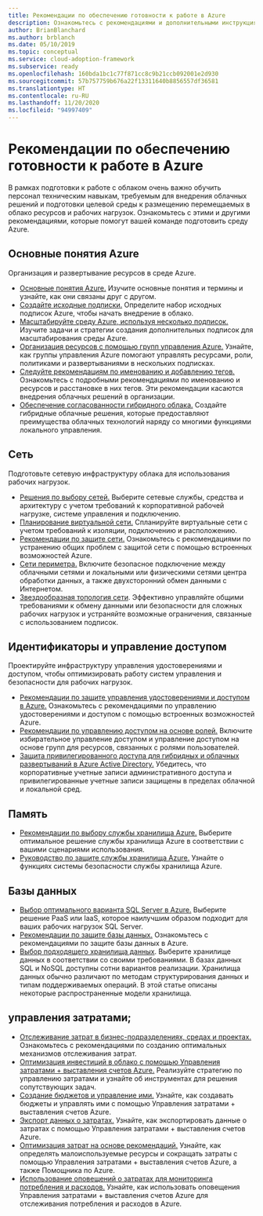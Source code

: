 ```yaml
---
title: Рекомендации по обеспечению готовности к работе в Azure
description: Ознакомьтесь с рекомендациями и дополнительными инструкциями, которые помогут вашей команде настроить и подготовить среду Azure.
author: BrianBlanchard
ms.author: brblanch
ms.date: 05/10/2019
ms.topic: conceptual
ms.service: cloud-adoption-framework
ms.subservice: ready
ms.openlocfilehash: 160bda1bc1c77f871cc8c9b21ccb092001e2d930
ms.sourcegitcommit: 57b757759b676a22f13311640b8856557df36581
ms.translationtype: HT
ms.contentlocale: ru-RU
ms.lasthandoff: 11/20/2020
ms.locfileid: "94997409"
---
```

# <a name="best-practices-for-azure-readiness"></a>Рекомендации по обеспечению готовности к работе в Azure

В рамках подготовки к работе с облаком очень важно обучить персонал техническим навыкам, требуемым для внедрения облачных решений и подготовки целевой среды к размещению перемещаемых в облако ресурсов и рабочих нагрузок. Ознакомьтесь с этими и другими рекомендациями, которые помогут вашей команде подготовить среду Azure.

## <a name="azure-fundamentals"></a>Основные понятия Azure

Организация и развертывание ресурсов в среде Azure.

- [Основные понятия Azure.](../considerations/fundamental-concepts.md) Изучите основные понятия и термины и узнайте, как они связаны друг с другом.
- [Создайте исходные подписки.](./initial-subscriptions.md) Определите набор исходных подписок Azure, чтобы начать внедрение в облако.
- [Масштабируйте среду Azure, используя несколько подписок.](../azure-best-practices/scale-subscriptions.md) Изучите задачи и стратегии создания дополнительных подписок для масштабирования среды Azure.
- [Организация ресурсов с помощью групп управления Azure.](../azure-best-practices/organize-subscriptions.md) Узнайте, как группы управления Azure помогают управлять ресурсами, роли, политиками и развертываниями в нескольких подписках.
- [Следуйте рекомендациям по именованию и добавлению тегов.](../azure-best-practices/naming-and-tagging.md) Ознакомьтесь с подробными рекомендациями по именованию и ресурсов и расстановке в них тегов. Эти рекомендации касаются внедрения облачных решений в организации.
- [Обеспечение согласованности гибридного облака.](../considerations/hybrid-consistency.md) Создайте гибридные облачные решения, которые предоставляют преимущества облачных технологий наряду со многими функциями локального управления.

## <a name="networking"></a>Сеть

Подготовьте сетевую инфраструктуру облака для использования рабочих нагрузок.

- [Решения по выбору сетей.](../considerations/networking-options.md) Выберите сетевые службы, средства и архитектуру с учетом требований к корпоративной рабочей нагрузке, системе управления и подключению.
- [Планирование виртуальной сети.](/azure/virtual-network/virtual-network-vnet-plan-design-arm?toc=/azure/cloud-adoption-framework/toc.json&bc=/azure/cloud-adoption-framework/_bread/toc.json) Спланируйте виртуальные сети с учетом требований к изоляции, подключению и расположению.
- [Рекомендации по защите сети.](/azure/security/fundamentals/network-best-practices?toc=/azure/cloud-adoption-framework/toc.json&bc=/azure/cloud-adoption-framework/_bread/toc.json) Ознакомьтесь с рекомендациями по устранению общих проблем с защитой сети с помощью встроенных возможностей Azure.
- [Сети периметра.](./perimeter-networks.md) Включите безопасное подключение между облачными сетями и локальными или физическими сетями центра обработки данных, а также двухсторонний обмен данными с Интернетом.
- [Звездообразная топология сети](./hub-spoke-network-topology.md). Эффективно управляйте общими требованиями к обмену данными или безопасности для сложных рабочих нагрузок и устраняйте возможные ограничения, связанные с использованием подписок.

## <a name="identity-and-access-control"></a>Идентификаторы и управление доступом

Проектируйте инфраструктуру управления удостоверениями и доступом, чтобы оптимизировать работу систем управления и безопасности для рабочих нагрузок.

- [Рекомендации по защите управления удостоверениями и доступом в Azure.](/azure/security/fundamentals/identity-management-best-practices?toc=/azure/cloud-adoption-framework/toc.json&bc=/azure/cloud-adoption-framework/_bread/toc.json) Ознакомьтесь с рекомендациями по управлению удостоверениями и доступом с помощью встроенных возможностей Azure.
- [Рекомендации по управлению доступом на основе ролей.](../considerations/roles.md) Включите избирательное управление доступом и управление доступом на основе групп для ресурсов, связанных с ролями пользователей.
- [Защита привилегированного доступа для гибридных и облачных развертываний в Azure Active Directory.](/azure/active-directory/users-groups-roles/directory-admin-roles-secure?toc=/azure/cloud-adoption-framework/toc.json&bc=/azure/cloud-adoption-framework/_bread/toc.json) Убедитесь, что корпоративные учетные записи административного доступа и привилегированные учетные записи защищены в пределах облачной и локальной сред.

## <a name="storage"></a>Память

- [Рекомендации по выбору службы хранилища Azure.](../considerations/storage-options.md) Выберите оптимальное решение службы хранилища Azure в соответствии с вашими сценариями использования.
- [Руководство по защите службы хранилища Azure.](/azure/storage/blobs/security-recommendations?toc=/azure/cloud-adoption-framework/toc.json&bc=/azure/cloud-adoption-framework/_bread/toc.json) Узнайте о функциях системы безопасности службы хранилища Azure.

## <a name="databases"></a>Базы данных

- [Выбор оптимального варианта SQL Server в Azure.](/azure/sql-database/sql-database-paas-vs-sql-server-iaas?toc=/azure/cloud-adoption-framework/toc.json&bc=/azure/cloud-adoption-framework/_bread/toc.json) Выберите решение PaaS или IaaS, которое наилучшим образом подходит для ваших рабочих нагрузок SQL Server.
- [Рекомендации по защите базы данных.](/azure/security/azure-database-security-best-practices?toc=/azure/cloud-adoption-framework/toc.json&bc=/azure/cloud-adoption-framework/_bread/toc.json) Ознакомьтесь с рекомендациями по защите базы данных в Azure.
- [Выбор подходящего хранилища данных](/azure/architecture/guide/technology-choices/data-store-overview). Выберите хранилище данных в соответствии со своими требованиями. В базах данных SQL и NoSQL доступны сотни вариантов реализации. Хранилища данных обычно различают по методам структурирования данных и типам поддерживаемых операций. В этой статье описаны некоторые распространенные модели хранилища.

## <a name="cost-management"></a>управления затратами;

- [Отслеживание затрат в бизнес-подразделениях, средах и проектах.](./track-costs.md) Ознакомьтесь с рекомендациями по созданию оптимальных механизмов отслеживания затрат.
- [Оптимизация инвестиций в облако с помощью Управления затратами + выставления счетов Azure.](/azure/cost-management-billing/costs/cost-mgt-best-practices?toc=/azure/cloud-adoption-framework/toc.json&bc=/azure/cloud-adoption-framework/_bread/toc.json) Реализуйте стратегию по управлению затратами и узнайте об инструментах для решения сопутствующих задач.
- [Создание бюджетов и управление ими.](/azure/cost-management-billing/costs/tutorial-acm-create-budgets?toc=/azure/cloud-adoption-framework/toc.json&bc=/azure/cloud-adoption-framework/_bread/toc.json) Узнайте, как создавать бюджеты и управлять ими с помощью Управления затратами + выставления счетов Azure.
- [Экспорт данных о затратах.](/azure/cost-management-billing/costs/tutorial-export-acm-data?toc=/azure/cloud-adoption-framework/toc.json&bc=/azure/cloud-adoption-framework/_bread/toc.json) Узнайте, как экспортировать данные о затратах с помощью Управления затратами + выставления счетов Azure.
- [Оптимизация затрат на основе рекомендаций.](/azure/cost-management-billing/costs/tutorial-acm-opt-recommendations?toc=/azure/cloud-adoption-framework/toc.json&bc=/azure/cloud-adoption-framework/_bread/toc.json) Узнайте, как определять малоиспользуемые ресурсы и сокращать затраты с помощью Управления затратами + выставления счетов Azure, а также Помощника по Azure.
- [Использование оповещений о затратах для мониторинга потребления и расходов.](/azure/cost-management-billing/costs/cost-mgt-alerts-monitor-usage-spending?toc=/azure/cloud-adoption-framework/toc.json&bc=/azure/cloud-adoption-framework/_bread/toc.json) Узнайте, как использовать оповещения Управления затратами + выставления счетов Azure для отслеживания потребления и расходов в Azure.
